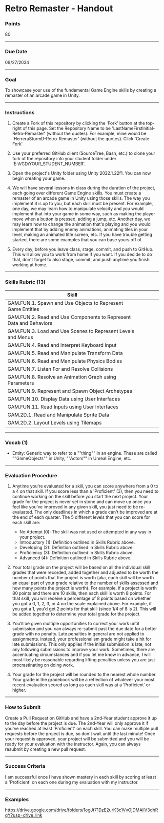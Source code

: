 # Retro Remaster - Handout

### Points
80

---

### Due Date
09/27/2024

---

### Goal
To showcase your use of the fundamental Game Engine skills by creating a remaster of an arcade game in Unity.

---

### Instructions
1. Create a Fork of this repository by clicking the 'Fork' button at the top-right of this page. Set the Repository Name to be 'LastNameFirstInitial-Retro-Remaster' (without the quotes). For example, mine would be 'HerreraSturmD-Retro-Remaster' (without the quotes). Click 'Create Fork'

2. Use your preferred GitHub client (SourceTree, Bash, etc.) to clone your fork of the repository into your student folder under 'E:\VGD\YOUR_STUDENT_NUMBER'.

3. Open the project's Unity folder using Unity 2022.1.22f1. You can now begin creating your game.

4. We will have several lessons in class during the duration of the project, each going over different Game Engine skills. You must create a remaster of an arcade game in Unity using those skills. The way you implement it is up to you, but each skill must be present. For example, one day, we may learn how to manipulate velocity and you would implement that into your game in some way, such as making the player move when a button is pressed, adding a jump, etc. Another day, we may learn how to change the animation that's playing and you would implement that by adding enemy animations, animating tiles in your level, making an animated title screen, etc. If you have trouble getting started, there are some examples that you can base yours off of.

5. Every day, before you leave class, stage, commit, and push to GitHub. This will allow you to work from home if you want. If you decide to do that, don't forget to also stage, commit, and push anytime you finish working at home.

---

### Skills Rubric (13)
| Skill    |  |  |  |  |
| -------- | ----------------------------------- | -------------------------------- | --------------------------- | ----------------------------- |
| GAM.FUN.1. Spawn and Use Objects to Represent Game Entities | | | | |
| GAM.FUN.2. Read and Use Components to Represent Data and Behaviors | | | | |
| GAM.FUN.3. Load and Use Scenes to Represent Levels and Menus | | | | |
| GAM.FUN.4. Read and Interpret Keyboard Input | | | | |
| GAM.FUN.5. Read and Manipulate Transform Data | | | | |
| GAM.FUN.6. Read and Manipulate Physics Bodies | | | | |
| GAM.FUN.7. Listen For and Resolve Collisions | | | | |
| GAM.FUN.8. Resolve an Animation Graph using Parameters | | | | |
| GAM.FUN.9. Represent and Spawn Object Archetypes | | | | |
| GAM.FUN.10. Display Data using User Interfaces | | | | |
| GAM.FUN.11. Read Inputs using User Interfaces | | | | |
| GAM.2D.1. Read and Manipulate Sprite Data | | | | |
| GAM.2D.2. Layout Levels using Tilemaps | | | | |

---

### Vocab (1)
- Entity: Generic way to refer to a ""thing"" in an engine. These are called ""GameObjects"" in Unity, ""Actors"" in Unreal Engine, etc.

---

### Evaluation Procedure
1. Anytime you're evaluated for a skill, you can score anywhere from a 0 to a 4 on that skill. If you score less than a 'Proficient' (3), then you need to continue working on the skill before you start the next project. Your grade for the project is never set in stone and can move up once you feel like you've improved in any given skill, you just need to be re-evaluated. The only deadlines in which a grade can't be improved are at the end of each quarter. The 5 different levels that you can score for each skill are:
    - No Attempt (0): The skill was not used or attempted in any way in your project.
    - Introductory (1): Definition outlined in Skills Rubric above.
    - Developing (2): Definition outlined in Skills Rubric above.
    - Proficiency (3): Definition outlined in Skills Rubric above.
    - Advanced (4): Definition outlined in Skills Rubric above.

2. Your total grade on the project will be based on all the individual skill grades that were recorded, added together and adjusted to be worth the number of points that the project is worth (aka, each skill will be worth an equal part of your grade relative to the number of skills assessed and how many points the project is worth). For example, if a project is worth 80 points and there are 10 skills, then each skill is worth 8 points. For that skill, you will receive a percentage of 8 points based on whether you got a 0, 1, 2, 3, or 4 on the scale explained above. For example, if you got a 1, you'd get 2 points for that skill (since 1/4 of 8 is 2). This will be added together to determine your total grade for the project.

3. You'll be given multiple opportunities to correct your work until submission and you can always re-submit past the due date for a better grade with no penalty. Late penalties in general are not applied to assignments. Instead, your professionalism grade might take a hit for late submissions. This only applies if the initial submission is late, not any following submissions to improve your work. Sometimes, there are accentuating circumstances and if you let me know in advance, I will most likely be reasonable regarding lifting penalties unless you are just procrastinating on doing work.

4. Your grade for the project will be rounded to the nearest whole number. Your grade in the gradebook will be a reflection of whatever your most recent evaluation scored as long as each skill was at a 'Proficient' or higher.

---

### How to Submit
Create a Pull Request on GitHub and have a 2nd-Year student approve it up to the day before the project is due. The 2nd-Year will only approve it if you've reached at least 'Proficient' on each skill. You can make multiple pull requests before the project is due, so don't wait until the last minute! Once your request is approved, your project will be submitted and you will be ready for your evaluation with the instructor. Again, you can always resubmit by creating a new pull request.

---

### Success Criteria
I am successful once I have shown mastery in each skill by scoring at least a 'Proficient' on each one during my evaluation with my instructor.

---

### Examples
https://drive.google.com/drive/folders/1ogJt71DzE2urK3c1VvOjDMAllV3dhRqY?usp=drive_link

